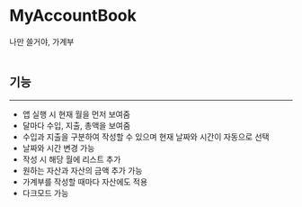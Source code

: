 # MyAccountBook
나만 쓸거야, 가계부
<br><br>

## 기능
---
- 앱 실행 시 현재 월을 먼저 보여줌
- 달마다 수입, 지출, 총액을 보여줌
- 수입과 지출을 구분하여 작성할 수 있으며 현재 날짜와 시간이 자동으로 선택
- 날짜와 시간 변경 가능
- 작성 시 해당 월에 리스트 추가
- 원하는 자산과 자산의 금액 추가 가능
- 가계부를 작성할 때마다 자산에도 적용
- 다크모드 가능